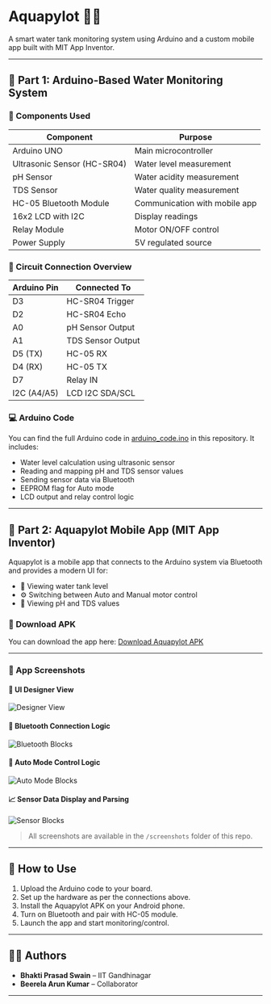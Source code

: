# Aquapylot 🚰📲
A smart water tank monitoring system using Arduino and a custom mobile app built with MIT App Inventor.

---

## 🔧 Part 1: Arduino-Based Water Monitoring System

### 🧰 Components Used

| Component         | Purpose                        |
|------------------|--------------------------------|
| Arduino UNO      | Main microcontroller            |
| Ultrasonic Sensor (HC-SR04) | Water level measurement     |
| pH Sensor        | Water acidity measurement       |
| TDS Sensor       | Water quality measurement       |
| HC-05 Bluetooth Module | Communication with mobile app |
| 16x2 LCD with I2C| Display readings                |
| Relay Module     | Motor ON/OFF control            |
| Power Supply     | 5V regulated source             |

### 🔌 Circuit Connection Overview

| Arduino Pin | Connected To           |
|-------------|------------------------|
| D3          | HC-SR04 Trigger        |
| D2          | HC-SR04 Echo           |
| A0          | pH Sensor Output       |
| A1          | TDS Sensor Output      |
| D5 (TX)    | HC-05 RX               |
| D4 (RX)    | HC-05 TX               |
| D7          | Relay IN               |
| I2C (A4/A5) | LCD I2C SDA/SCL        |

### 💻 Arduino Code

You can find the full Arduino code in [arduino_code.ino](WaterTankMonitoring/WaterTankMonitoring.ino) in this repository. It includes:

- Water level calculation using ultrasonic sensor
- Reading and mapping pH and TDS sensor values
- Sending sensor data via Bluetooth
- EEPROM flag for Auto mode
- LCD output and relay control logic

---

## 📱 Part 2: Aquapylot Mobile App (MIT App Inventor)

Aquapylot is a mobile app that connects to the Arduino system via Bluetooth and provides a modern UI for:

- 🌊 Viewing water tank level
- ⚙️ Switching between Auto and Manual motor control
- 🧪 Viewing pH and TDS values

### 📲 Download APK

You can download the app here: [Download Aquapylot APK](Aquapylot.apk)

---

### 📸 App Screenshots

#### 🎨 UI Designer View
![Designer View](screenshots/designer_view.png)

#### 📡 Bluetooth Connection Logic
![Bluetooth Blocks](screenshots/bluetooth_blocks.png)

#### 🤖 Auto Mode Control Logic
![Auto Mode Blocks](screenshots/auto_mode_blocks.png)

#### 📈 Sensor Data Display and Parsing
![Sensor Blocks](screenshots/sensor_blocks.png)

> All screenshots are available in the `/screenshots` folder of this repo.

---

## 🧠 How to Use

1. Upload the Arduino code to your board.
2. Set up the hardware as per the connections above.
3. Install the Aquapylot APK on your Android phone.
4. Turn on Bluetooth and pair with HC-05 module.
5. Launch the app and start monitoring/control.

---

## 👨‍🔧 Authors

- **Bhakti Prasad Swain** – IIT Gandhinagar
- **Beerela Arun Kumar** – Collaborator

---
